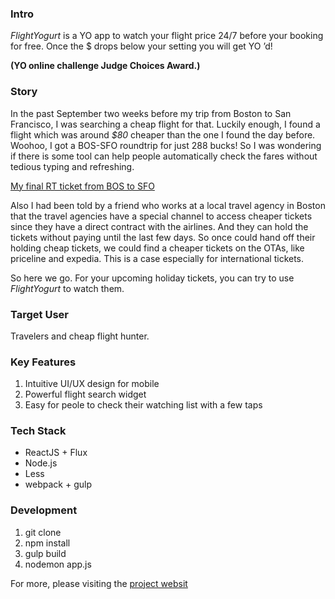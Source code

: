 ### Intro

*FlightYogurt* is a YO app to watch your flight price 24/7 before your booking for free. Once the $ drops below your setting you will get YO ’d!

**(YO online challenge Judge Choices Award.)**

### Story

In the past September two weeks before my trip from Boston to San Francisco, I was searching a cheap flight for that. Luckily enough, I found a flight which was around *$80* cheaper than the one I found the day before. Woohoo, I got a BOS-SFO roundtrip for just 288 bucks! So I was wondering if there is some tool can help people automatically check the fares without tedious typing and refreshing.

[My final RT ticket from BOS to SFO](https://pbs.twimg.com/media/B2noOfOIEAA4AW2.jpg) 

Also I had been told by a friend who works at a local travel agency in Boston that the travel agencies have a special channel to access cheaper tickets since they have a direct contract with the airlines. And they can hold the tickets without paying until the last few days. So once could hand off their holding cheap tickets, we could find a cheaper tickets on the OTAs, like priceline and expedia. This is a case especially for international tickets.

So here we go. For your upcoming holiday tickets, you can try to use *FlightYogurt* to watch them.

### Target User
Travelers and cheap flight hunter. 

### Key Features
1. Intuitive UI/UX design for mobile
2. Powerful flight search widget
3. Easy for peole to check their watching list with a few taps
 
### Tech Stack
- ReactJS + Flux
- Node.js
- Less
- webpack + gulp

### Development

1. git clone
2. npm install
3. gulp build
4. nodemon app.js

For more, please visiting the [project websit](http://flightyogurt.haohcraft.com/)
